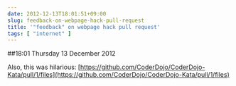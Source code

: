 ```yaml
---
date: 2012-12-13T18:01:51+09:00
slug: feedback-on-webpage-hack-pull-request
title: '"feedback" on webpage hack pull request'
tags: [ "internet" ]
---
```


##18:01 Thursday 13 December 2012

Also, this was hilarious: [https://github.com/CoderDojo/CoderDojo-Kata/pull/1/files](https://github.com/CoderDojo/CoderDojo-Kata/pull/1/files)
